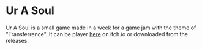 # Ur A Soul

Ur A Soul is a small game made in a week for a game jam with the theme of "Transferrence". It can be player [here]() on itch.io or downloaded from the releases.
